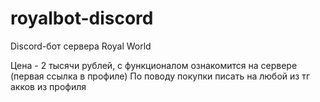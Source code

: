 # royalbot-discord
Discord-бот сервера Royal World

Цена - 2 тысячи рублей, с функционалом ознакомится на сервере (первая ссылка в профиле) 
По поводу покупки писать на любой из тг акков из профиля
